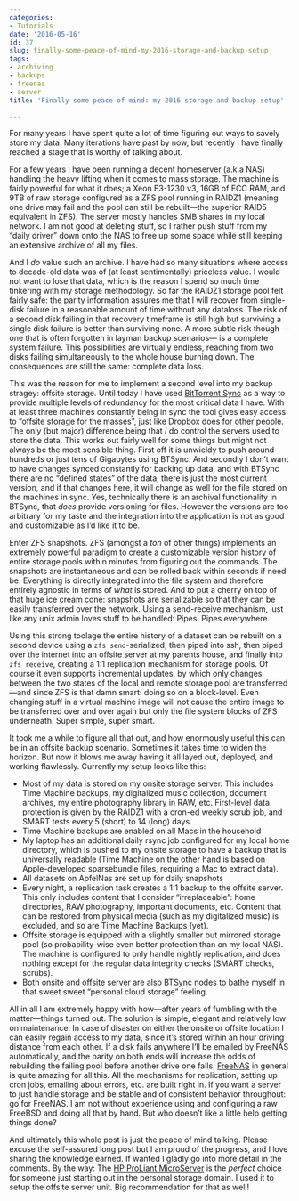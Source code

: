```yaml
---
categories:
- Tutorials
date: '2016-05-16'
id: 37
slug: finally-some-peace-of-mind-my-2016-storage-and-backup-setup
tags:
- archiving
- backups
- freenas
- server
title: 'Finally some peace of mind: my 2016 storage and backup setup'

---
```


For many years I have spent quite a lot of time figuring out ways to savely store my data. Many iterations have past by now, but recently I have finally reached a stage that is worthy of talking about.

For a few years I have been running a decent homeserver (a.k.a NAS) handling the heavy lifting when it comes to mass storage. The machine is fairly powerful for what it does; a Xeon E3-1230 v3, 16GB of ECC RAM, and 9TB of raw storage configured as a ZFS pool running in RAIDZ1 (meaning one drive may fail and the pool can still be rebuilt—the superior RAID5 equivalent in ZFS). The server mostly handles SMB shares in my local network. I am not good at deleting stuff, so I rather push stuff from my &#8220;daily driver&#8221; down onto the NAS to free up some space while still keeping an extensive archive of all my files.

<!--more-->

And I _do_ value such an archive. I have had so many situations where access to decade-old data was of (at least sentimentally) priceless value. I would not want to lose that data, which is the reason I spend so much time tinkering with my storage methodology. So far the RAIDZ1 storage pool felt fairly safe: the parity information assures me that I will recover from single-disk failure in a reasonable amount of time without any dataloss. The risk of a second disk failing in that recovery timeframe is still high but surviving a single disk failure is better than surviving none. A more subtle risk though —one that is often forgotten in layman backup scenarios— is a complete system failure. This possibilities are virtually endless, reaching from two disks failing simultaneously to the whole house burning down. The consequences are still the same: complete data loss.

This was the reason for me to implement a second level into my backup stragey: offsite storage. Until today I have used [BitTorrent Sync](https://getsync.com/) as a way to provide multiple levels of redundancy for the most critical data I have. With at least three machines constantly being in sync the tool gives easy access to &#8220;offsite storage for the masses&#8221;, just like Dropbox does for other people. The only (but major) difference being that _I_ do control the servers used to store the data. This works out fairly well for some things but might not always be the most sensible thing. First off it is unwieldy to push around hundreds or just tens of Gigabytes using BTSync. And secondly I don&#8217;t want to have changes synced constantly for backing up data, and with BTSync there are no &#8220;defined states&#8221; of the data, there is just the most current version, and if that changes here, it will change as well for the file stored on the machines in sync. Yes, technically there is an archival functionality in BTSync, that _does_ provide versioning for files. However the versions are too arbitrary for my taste and the integration into the application is not as good and customizable as I&#8217;d like it to be.

Enter ZFS snapshots. ZFS (amongst a _ton_ of other things) implements an extremely powerful paradigm to create a customizable version history of entire storage pools within minutes from figuring out the commands. The snapshots are instantaneous and can be rolled back within seconds if need be. Everything is directly integrated into the file system and therefore entirely agnostic in terms of _what_ is stored. And to put a cherry on top of that huge ice cream cone: snapshots are serializable so that they can be easily transferred over the network. Using a send-receive mechanism, just like any unix admin loves stuff to be handled: Pipes. Pipes everywhere.

Using this strong toolage the entire history of a dataset can be rebuilt on a second device using a `zfs send`-serialized, then piped into ssh, then piped over the internet into an offsite server at my parents house, and finally into `zfs receive`, creating a 1:1 replication mechanism for storage pools. Of course it even supports incremental updates, by which only changes between the two states of the local and remote storage pool are transferred—and since ZFS is that damn smart: doing so on a block-level. Even changing stuff in a virtual machine image will not cause the entire image to be transferred over and over again but only the file system blocks of ZFS underneath. Super simple, super smart.

It took me a while to figure all that out, and how enormously useful this can be in an offsite backup scenario. Sometimes it takes time to widen the horizon. But now it blows me away having it all layed out, deployed, and working flawlessly. Currently my setup looks like this:

  * Most of my data is stored on my onsite storage server. This includes Time Machine backups, my digitalized music collection, document archives, my entire photography library in RAW, etc. First-level data protection is given by the RAIDZ1 with a cron-ed weekly scrub job, and SMART tests every 5 (short) to 14 (long) days.
  * Time Machine backups are enabled on all Macs in the household
  * My laptop has an additional daily rsync job configured for my local home directory, which is pushed to my onsite storage to have a backup that is universally readable (Time Machine on the other hand is based on Apple-developed sparsebundle files, requiring a Mac to extract data).
  * All datasets on ApfelNas are set up for daily snapshots
  * Every night, a replication task creates a 1:1 backup to the offsite server. This only includes content that I consider &#8220;irreplaceable&#8221;: home directories, RAW photography, important documents, etc. Content that can be restored from physical media (such as my digitalized music) is excluded, and so are Time Machine Backups (yet).
  * Offsite storage is equipped with a slightly smaller but mirrored storage pool (so probability-wise even better protection than on my local NAS). The machine is configured to only handle nightly replication, and does nothing except for the regular data integrity checks (SMART checks, scrubs).
  * Both onsite and offsite server are also BTSync nodes to bathe myself in that sweet sweet &#8220;personal cloud storage&#8221; feeling.

All in all I am extremely happy with how—after years of fumbling with the matter—things turned out. The solution is simple, elegant and relatively low on maintenance. In case of disaster on either the onsite or offsite location I can easily regain access to my data, since it&#8217;s stored within an hour driving distance from each other. If a disk fails anywhere I&#8217;ll be emailed by FreeNAS automatically, and the parity on both ends will increase the odds of rebuilding the failing pool before another drive one fails. [FreeNAS](http://www.freenas.org/) in general is quite amazing for all this. All the mechanisms for replication, setting up cron jobs, emailing about errors, etc. are built right in. If you want a server to just handle storage and be stable and of consistent behavior throughout: go for FreeNAS. I am not without experience using and configuring a raw FreeBSD and doing all that by hand. But who doesn&#8217;t like a little help getting things done?

And ultimately this whole post is just the peace of mind talking. Please excuse the self-assured long post but I am proud of the progress, and I love sharing the knowledge earned. If wanted I gladly go into more detail in the comments. By the way: The [HP ProLiant MicroServer](http://www8.hp.com/de/de/products/proliant-servers/index.html#!view=grid&page=2&facet=ProLiant-MicroServer) is the _perfect_ choice for someone just starting out in the personal storage domain. I used it to setup the offsite server unit. Big recommendation for that as well!